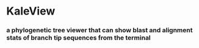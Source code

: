 # KaleView

### a phylogenetic tree viewer that can show blast and alignment stats of branch tip sequences from the terminal
